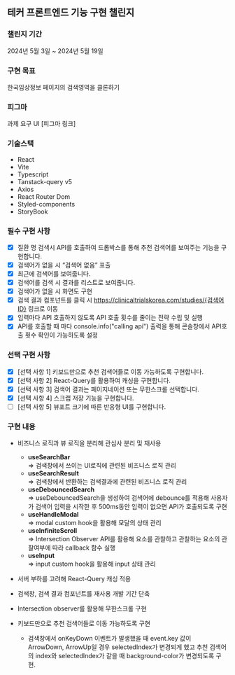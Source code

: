 ## 테커 프론트엔드 기능 구현 챌린지

### 챌린지 기간

2024년 5월 3일 ~ 2024년 5월 19일

### 구현 목표

한국임상정보 페이지의 검색영역을 클론하기

### 피그마

과제 요구 UI [피그마 링크]

### 기술스택

- React
- Vite
- Typescript
- Tanstack-query v5
- Axios
- React Router Dom
- Styled-components
- StoryBook

### 필수 구현 사항

- [x] 질환 명 검색시 API를 호출하여 드롭박스를 통해 추천 검색어를 보여주는 기능을 구현합니다.
- [x] 검색어가 없을 시 “검색어 없음” 표출
- [x] 최근에 검색어를 보여줍니다.
- [x] 검색어를 검색 시 결과를 리스트로 보여줍니다.
- [x] 검색어가 없을 시 화면도 구현
- [x] 검색 결과 컴포넌트를 클릭 시 https://clinicaltrialskorea.com/studies/{검색어ID} 링크로 이동
- [x] 입력마다 API 호출하지 않도록 API 호출 횟수를 줄이는 전략 수립 및 실행
- [x] API를 호출할 때 마다 console.info("calling api") 출력을 통해 콘솔창에서 API호출 횟수 확인이 가능하도록 설정

### 선택 구현 사항

- [x] [선택 사항 1] 키보드만으로 추천 검색어들로 이동 가능하도록 구현합니다.
- [x] [선택 사항 2] React-Query를 활용하여 캐싱을 구현합니다.
- [x] [선택 사항 3] 검색어 결과는 페이지네이션 또는 무한스크롤 선택합니다.
- [x] [선택 사항 4] 스크랩 저장 기능을 구현합니다.
- [ ] [선택 사항 5] 뷰포트 크기에 따른 반응형 UI를 구현합니다.

### 구현 내용

- 비즈니스 로직과 뷰 로직을 분리해 관심사 분리 및 재사용

  - **useSearchBar** <br/>
    => 검색창에서 쓰이는 UI로직에 관련된 비즈니스 로직 관리
  - **useSearchResult** <br/>
    => 검색창에서 반환하는 검색결과에 관련된 비즈니스 로직 관리
  - **useDebouncedSearch** <br/>
    => useDebouncedSearch을 생성하여 검색어에 debounce를 적용해 사용자가 검색어 입력을 시작한 후 500ms동안 입력이 없으면 API가 호출되도록 구현
  - **useHandleModal** <br/>
    => modal custom hook을 활용해 모달의 상태 관리
  - **useInfiniteScroll** <br/>
    => Intersection Observer API를 활용해 요소를 관찰하고 관찰하는 요소의 관찰여부에 따라 callback 함수 실행
  - **useInput** <br/>
    => input custom hook을 활용해 input 상태 관리

- 서버 부하를 고려해 React-Query 캐싱 적용

- 검색창, 검색 결과 컴포넌트를 재사용 개발 기간 단축

- Intersection observer를 활용해 무한스크롤 구현

- 키보드만으로 추천 검색어들로 이동 가능하도록 구현
  - 검색창에서 onKeyDown 이벤트가 발생했을 때 event.key 값이 ArrowDown, ArrowUp일 경우 selectedIndex가 변경되게 했고 추천 검색어의 index와 selectedIndex가 같을 때 background-color가 변경되도록 구현.
